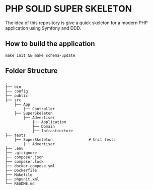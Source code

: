 # PHP SOLID SUPER SKELETON
The idea of this repository is give a quick skeleton for a modern PHP application using Symfony and DDD.

## How to build the application
```
make init && make schema-update
```
## Folder Structure
    .
    ├── bin
    ├── config
    ├── public
    ├── src
        ├── App
            ├── Controller
        ├── SuperSkeleton
            ├── Advertiser
                ├── Application
                ├── Domain
                ├── Infrastructure
    ├── tests
        ├── SuperSkeleton                # Unit tests
            ├── Advertiser
    ├── .env
    ├── .gitignore
    ├── composer.json           
    ├── composer.lock
    ├── docker-compose.yml
    ├── Dockerfile
    ├── Makefile
    ├── phpunit.xml
    └── README.md